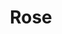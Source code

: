 ---
layout: piece
colection_name: paintings
title: Rose
id: rose
media: Acrylic and ink
dimensions: 16" x 19"
description: Painted with popsicle sticks on board.
price: $100
create_date: 2015
---